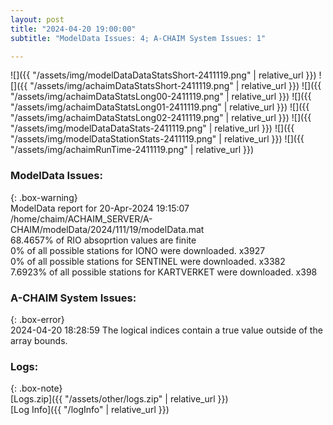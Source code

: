```yaml
---
layout: post
title: "2024-04-20 19:00:00"
subtitle: "ModelData Issues: 4; A-CHAIM System Issues: 1"

---
```


![]({{ "/assets/img/modelDataDataStatsShort-2411119.png" | relative_url }})
![]({{ "/assets/img/achaimDataStatsShort-2411119.png" | relative_url }})
![]({{ "/assets/img/achaimDataStatsLong00-2411119.png" | relative_url }})
![]({{ "/assets/img/achaimDataStatsLong01-2411119.png" | relative_url }})
![]({{ "/assets/img/achaimDataStatsLong02-2411119.png" | relative_url }})
![]({{ "/assets/img/modelDataDataStats-2411119.png" | relative_url }})
![]({{ "/assets/img/modelDataStationStats-2411119.png" | relative_url }})
![]({{ "/assets/img/achaimRunTime-2411119.png" | relative_url }})


### ModelData Issues:  
  
{: .box-warning}  
 ModelData report for 20-Apr-2024 19:15:07   
 /home/chaim/ACHAIM_SERVER/A-CHAIM/modelData/2024/111/19/modelData.mat   
 68.4657% of RIO absoprtion values are finite   
 0% of all possible stations for IONO were downloaded. x3927   
 0% of all possible stations for SENTINEL were downloaded. x3382   
 7.6923% of all possible stations for KARTVERKET were downloaded. x398   
  
### A-CHAIM System Issues:  
  
{: .box-error}  
2024-04-20 18:28:59 The logical indices contain a true value outside of the array bounds.  

### Logs:  
  
{: .box-note}  
[Logs.zip]({{ "/assets/other/logs.zip" | relative_url }})  
[Log Info]({{ "/logInfo" | relative_url }})  
